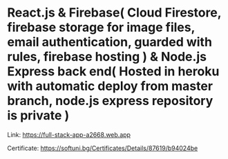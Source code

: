 # React.js & Firebase( Cloud Firestore, firebase storage for image files, email authentication, guarded with rules, firebase hosting ) & Node.js Express back end( Hosted in heroku with automatic deploy from master branch, node.js express repository is private )

Link: https://full-stack-app-a2668.web.app

Certificate: https://softuni.bg/Certificates/Details/87619/b94024be
